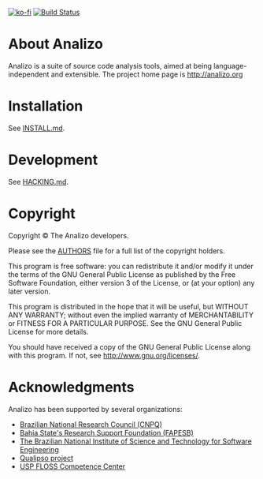 [![ko-fi](https://www.ko-fi.com/img/githubbutton_sm.svg)](https://ko-fi.com/H2H41AOOZ)
[![Build Status](https://travis-ci.com/analizo/analizo.svg?branch=master)](https://travis-ci.com/analizo/analizo)

# About Analizo

Analizo is a suite of source code analysis tools, aimed at being
language-independent and extensible. The project home page is
http://analizo.org

# Installation

See [INSTALL.md](INSTALL.md).

# Development

See [HACKING.md](HACKING.md).

# Copyright

Copyright © The Analizo developers.

Please see the [AUTHORS](https://metacpan.org/release/Analizo/source/AUTHORS)
file for a full list of the copyright holders.

This program is free software: you can redistribute it and/or modify
it under the terms of the GNU General Public License as published by
the Free Software Foundation, either version 3 of the License, or
(at your option) any later version.

This program is distributed in the hope that it will be useful,
but WITHOUT ANY WARRANTY; without even the implied warranty of
MERCHANTABILITY or FITNESS FOR A PARTICULAR PURPOSE.  See the
GNU General Public License for more details.

You should have received a copy of the GNU General Public License
along with this program.  If not, see <http://www.gnu.org/licenses/>.

# Acknowledgments

Analizo has been supported by several organizations:

* [Brazilian National Research Council (CNPQ)](http://www.cnpq.br/)
* [Bahia State's Research Support Foundation
  (FAPESB)](http://www.fapesb.ba.gov.br/)
* [The Brazilian National Institute of Science and Technology for Software
  Engineering](http://www.ines.org.br/)
* [Qualipso project](http://www.qualipso.org/)
* [USP FLOSS Competence Center](http://ccsl.ime.usp.br/)

